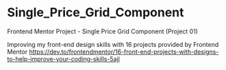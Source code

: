 # Single_Price_Grid_Component
Frontend Mentor Project - Single Price Grid Component (Project 01)

Improving my front-end design skills with 16 projects provided by Frontend Mentor https://dev.to/frontendmentor/16-front-end-projects-with-designs-to-help-improve-your-coding-skills-5ajl
